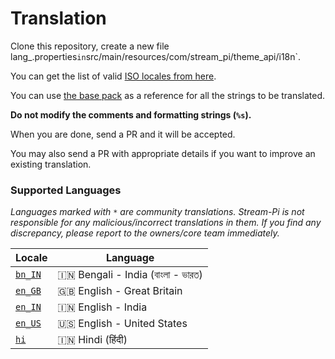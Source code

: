 # Translation

Clone this repository, create a new file lang_<ISO locale>.properties` in `src/main/resources/com/stream_pi/theme_api/i18n`. 

You can get the list of valid [ISO locales from here](https://docs.oracle.com/cd/E13214_01/wli/docs92/xref/xqisocodes.html).

You can use [the base pack](https://github.com/stream-pi/theme-api/blob/master/src/main/resources/com/stream_pi/theme_api/i18n/lang.properties) as a reference for all the strings to be translated. 

**Do not modify the comments and formatting strings (`%s`).**

When you are done, send a PR and it will be accepted. 

You may also send a PR with appropriate details if you want to improve an existing translation.


### Supported Languages

*Languages marked with `*` are community translations. Stream-Pi is not responsible for any malicious/incorrect translations in them. If you find any discrepancy, please report to the owners/core team immediately.*

| Locale              | Language |
| ------------------- | ----------- |
| [`bn_IN`][bn_IN]    | 🇮🇳 Bengali - India (বাংলা - ভারত)           |
| [`en_GB`][en_GB]    | 🇬🇧 English - Great Britain  |
| [`en_IN`][en_IN]    | 🇮🇳 English - India         |
| [`en_US`][en_US]    | 🇺🇸 English - United States         |
| [`hi`][hi]          | 🇮🇳 Hindi (हिंदी)            |





[bn_IN]: https://github.com/stream-pi/theme-api/blob/master/src/main/resources/com/stream_pi/theme_api/i18n/lang_bn_IN.properties
[en_GB]: https://github.com/stream-pi/theme-api/blob/master/src/main/resources/com/stream_pi/theme_api/i18n/lang_en_GB.properties
[en_IN]: https://github.com/stream-pi/theme-api/blob/master/src/main/resources/com/stream_pi/theme_api/i18n/lang_en_IN.properties
[en_US]: https://github.com/stream-pi/theme-api/blob/master/src/main/resources/com/stream_pi/theme_api/i18n/lang_en_US.properties
[hi]: https://github.com/stream-pi/theme-api/blob/master/src/main/resources/com/stream_pi/theme_api/i18n/lang_hi.properties
